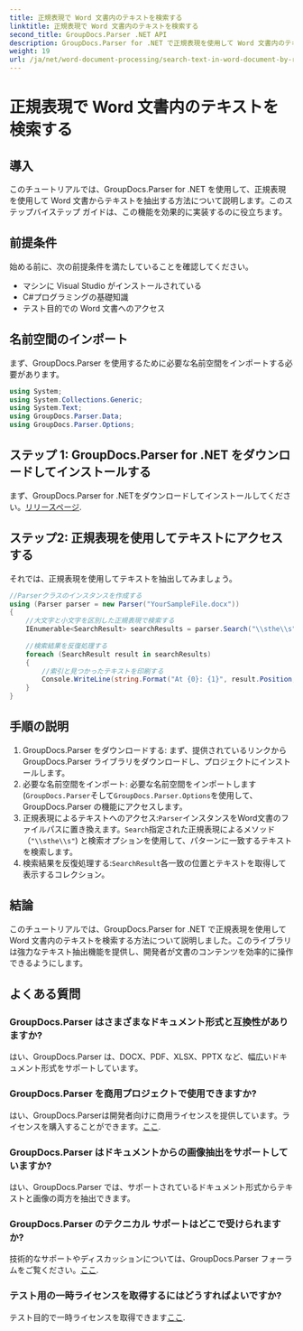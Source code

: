 ```yaml
---
title: 正規表現で Word 文書内のテキストを検索する
linktitle: 正規表現で Word 文書内のテキストを検索する
second_title: GroupDocs.Parser .NET API
description: GroupDocs.Parser for .NET で正規表現を使用して Word 文書内のテキストを検索する方法を学習します。特定のコンテンツを効率的に抽出します。
weight: 19
url: /ja/net/word-document-processing/search-text-in-word-document-by-regular-expression/
---
```


# 正規表現で Word 文書内のテキストを検索する

## 導入
このチュートリアルでは、GroupDocs.Parser for .NET を使用して、正規表現を使用して Word 文書からテキストを抽出する方法について説明します。このステップバイステップ ガイドは、この機能を効果的に実装するのに役立ちます。
## 前提条件
始める前に、次の前提条件を満たしていることを確認してください。
- マシンに Visual Studio がインストールされている
- C#プログラミングの基礎知識
- テスト目的での Word 文書へのアクセス

## 名前空間のインポート
まず、GroupDocs.Parser を使用するために必要な名前空間をインポートする必要があります。
```csharp
using System;
using System.Collections.Generic;
using System.Text;
using GroupDocs.Parser.Data;
using GroupDocs.Parser.Options;
```
## ステップ 1: GroupDocs.Parser for .NET をダウンロードしてインストールする
まず、GroupDocs.Parser for .NETをダウンロードしてインストールしてください。[リリースページ](https://releases.groupdocs.com/parser/net/).
## ステップ2: 正規表現を使用してテキストにアクセスする
それでは、正規表現を使用してテキストを抽出してみましょう。
```csharp
//Parserクラスのインスタンスを作成する
using (Parser parser = new Parser("YourSampleFile.docx"))
{
    //大文字と小文字を区別した正規表現で検索する
    IEnumerable<SearchResult> searchResults = parser.Search("\\sthe\\s", new SearchOptions(true, false, true));
    
    //検索結果を反復処理する
    foreach (SearchResult result in searchResults)
    {
        //索引と見つかったテキストを印刷する
        Console.WriteLine(string.Format("At {0}: {1}", result.Position, result.Text));
    }
}
```
## 手順の説明
1. GroupDocs.Parser をダウンロードする: まず、提供されているリンクから GroupDocs.Parser ライブラリをダウンロードし、プロジェクトにインストールします。
2. 必要な名前空間をインポート: 必要な名前空間をインポートします (`GroupDocs.Parser`そして`GroupDocs.Parser.Options`を使用して、GroupDocs.Parser の機能にアクセスします。
3. 正規表現によるテキストへのアクセス:`Parser`インスタンスをWord文書のファイルパスに置き換えます。`Search`指定された正規表現によるメソッド（`"\\sthe\\s"`) と検索オプションを使用して、パターンに一致するテキストを検索します。
4. 検索結果を反復処理する:`SearchResult`各一致の位置とテキストを取得して表示するコレクション。

## 結論
このチュートリアルでは、GroupDocs.Parser for .NET で正規表現を使用して Word 文書内のテキストを検索する方法について説明しました。このライブラリは強力なテキスト抽出機能を提供し、開発者が文書のコンテンツを効率的に操作できるようにします。

## よくある質問
### GroupDocs.Parser はさまざまなドキュメント形式と互換性がありますか?
はい、GroupDocs.Parser は、DOCX、PDF、XLSX、PPTX など、幅広いドキュメント形式をサポートしています。
### GroupDocs.Parser を商用プロジェクトで使用できますか?
はい、GroupDocs.Parserは開発者向けに商用ライセンスを提供しています。ライセンスを購入することができます。[ここ](https://purchase.groupdocs.com/buy).
### GroupDocs.Parser はドキュメントからの画像抽出をサポートしていますか?
はい、GroupDocs.Parser では、サポートされているドキュメント形式からテキストと画像の両方を抽出できます。
### GroupDocs.Parser のテクニカル サポートはどこで受けられますか?
技術的なサポートやディスカッションについては、GroupDocs.Parser フォーラムをご覧ください。[ここ](https://forum.groupdocs.com/c/parser/17).
### テスト用の一時ライセンスを取得するにはどうすればよいですか?
テスト目的で一時ライセンスを取得できます[ここ](https://purchase.groupdocs.com/temporary-license/).